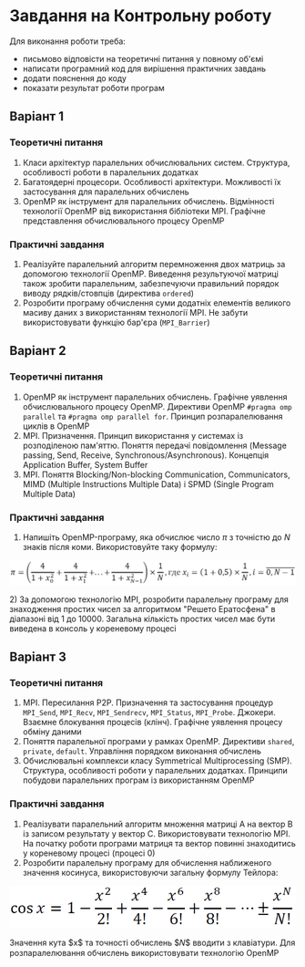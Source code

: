 # Завдання на Контрольну роботу

Для виконання роботи треба:

- письмово відповісти на теоретичні питання у повному об'ємі
- написати програмний код для вирішення практичних завдань
- додати пояснення до коду
- показати результат роботи програм

## Варіант 1

### Теоретичні питання

1) Класи архітектур паралельних обчислювальних систем. Структура, особливості роботи в паралельних додатках
2) Багатоядерні процесори. Особливості архітектури. Можливості їх застосування для паралельних обчислень
3) OpenMP як інструмент для паралельних обчислень. Відмінності технології OpenMP від використання бібліотеки MPI. Графічне представлення обчислювального процесу OpenMP

### Практичні завдання

1) Реалізуйте паралельний алгоритм перемноження двох матриць за допомогою технології OpenMP. Виведення результуючої матриці також зробити паралельним, забезпечуючи правильний порядок виводу рядків/стовпців (директива `ordered`)
2) Розробити програму обчислення суми додатніх елементів великого масиву даних з використанням технології MPI. Не забути використовувати функцію бар'єра (`MPI_Barrier`)

## Варіант 2

### Теоретичні питання

1) OpenMP як інструмент паралельних обчислень. Графічне уявлення обчислювального процесу OpenMP. Директиви OpenMP `#pragma omp parallel` та `#pragma omp parallel for`. Принцип розпаралелювання циклів в OpenMP
2) MPI. Призначення. Принцип використання у системах із розподіленою пам'яттю. Поняття передачі повідомлення (Message passing, Send, Receive, Synchronous/Asynchronous). Концепція Application Buffer, System Buffer
3) MPI. Поняття Blocking/Non-blocking Communication, Communicators, MIMD (Multiple Instructions Multiple Data) і SPMD (Single Program Multiple Data)

### Практичні завдання

1) Напишіть OpenMP-програму, яка обчислює число $\pi$ з точністю до $N$ знаків після коми. Використовуйте таку формулу:
<p align="center">
  <img src="img/img_01.png" />
</p>
2) За допомогою технологію MPI, розробити паралельну програму для знаходження простих чисел за алгоритмом "Решето Ератосфена" в діапазоні від 1 до 10000. Загальна кількість простих чисел має бути виведена в консоль у кореневому процесі

## Варіант 3

### Теоретичні питання

1) MPI. Пересилання P2P. Призначення та застосування процедур `MPI_Send`, `MPI_Recv`, `MPI_Sendrecv`, `MPI_Status`, `MPI_Probe`. Джокери. Взаємне блокування процесів (клінч). Графічне уявлення процесу обміну даними
2) Поняття паралельної програми у рамках OpenMP. Директиви `shared`, `private`, `default`. Управління порядком виконання обчислень
3) Обчислювальні комплекси класу Symmetrical Multiprocessing (SMP). Структура, особливості роботи у паралельних додатках. Принципи побудови паралельних програм із використанням OpenMP

### Практичні завдання

1) Реалізувати паралельний алгоритм множення матриці A на вектор B із записом результату у вектор C. Використовувати технологію MPI. На початку роботи програми матриця та вектор повинні знаходитись у кореневому процесі (процесі 0)
2) Розробити паралельну програму для обчислення наближеного значення косинуса, використовуючи загальну формулу Тейлора:
<p align="center">
  <img src="img/img_02.png" />
</p>
Значення кута $x$ та точності обчислень $𝑁$ вводити з клавіатури. Для розпаралелювання обчислень використовувати технологію OpenMP
